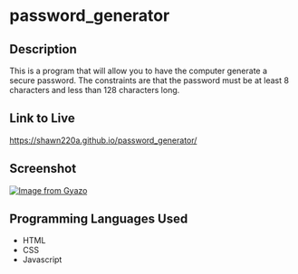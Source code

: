 # password_generator

## Description

This is a program that will allow you to have the computer generate a secure password. The constraints are that the password must be at least 8 characters and less than 128 characters long.

## Link to Live

https://shawn220a.github.io/password_generator/

## Screenshot

[![Image from Gyazo](https://i.gyazo.com/71a85d7282e3634dc06e69ca412758a5.png)](https://gyazo.com/71a85d7282e3634dc06e69ca412758a5)

## Programming Languages Used

* HTML
* CSS
* Javascript
